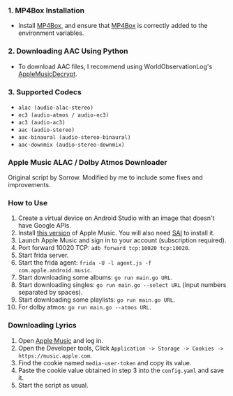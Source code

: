 ### **1. MP4Box Installation**
- Install [MP4Box](https://gpac.io/downloads/gpac-nightly-builds/), and ensure that [MP4Box](https://gpac.io/downloads/gpac-nightly-builds/) is correctly added to the environment variables.

### **2. Downloading AAC Using Python**
- To download AAC files, I recommend using WorldObservationLog's [AppleMusicDecrypt](https://github.com/WorldObservationLog/AppleMusicDecrypt).

### **3. Supported Codecs**
- `alac (audio-alac-stereo)`
- `ec3 (audio-atmos / audio-ec3)`
- `ac3 (audio-ac3)`
- `aac (audio-stereo)`
- `aac-binaural (audio-stereo-binaural)`
- `aac-downmix (audio-stereo-downmix)`

### **Apple Music ALAC / Dolby Atmos Downloader**
Original script by Sorrow. Modified by me to include some fixes and improvements.

### **How to Use**
1. Create a virtual device on Android Studio with an image that doesn't have Google APIs.
2. Install [this version](https://www.apkmirror.com/apk/apple/apple-music/apple-music-3-6-0-beta-release/apple-music-3-6-0-beta-4-android-apk-download/) of Apple Music. You will also need [SAI](https://f-droid.org/pt_BR/packages/com.aefyr.sai.fdroid/) to install it.
3. Launch Apple Music and sign in to your account (subscription required).
4. Port forward 10020 TCP: `adb forward tcp:10020 tcp:10020`.
5. Start frida server.
6. Start the frida agent: `frida -U -l agent.js -f com.apple.android.music`.
7. Start downloading some albums: `go run main.go URL`.
8. Start downloading singles: `go run main.go --select URL` (input numbers separated by spaces).
9. Start downloading some playlists: `go run main.go URL`.
10. For dolby atmos: `go run main.go --atmos URL`.

### **Downloading Lyrics**
1. Open [Apple Music](https://music.apple.com) and log in.
2. Open the Developer tools, Click `Application -> Storage -> Cookies -> https://music.apple.com`.
3. Find the cookie named `media-user-token` and copy its value.
4. Paste the cookie value obtained in step 3 into the `config.yaml` and save it.
5. Start the script as usual.
